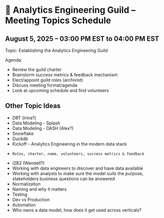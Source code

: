 # 📅 Analytics Engineering Guild – Meeting Topics Schedule

## August 5, 2025 – 03:00 PM EST to 04:00 PM EST

Topic: Establishing the Analytics Engineering Guild

Agenda:

* Review the guild charter
* Brainstorm success metrics & feedback mechanism
* Elect/appoint guild roles (archivist)
* Discuss meeting format/agenda
* Look at upcoming schedule and find volunteers

## Other Topic Ideas

* DBT (irina?)
* Data Modeling - Splash
* Data Modeling - DASH (Alex?)
* Snowflake
* Duckdb
* Kickoff - Analytics Engineering in the modern data stack
*     Roles, charter, name, volunteers, success metrics & feedback
* I2B2 (Wendell?)
* Working with data engineers to discover and have data available
* Working with analysts to make sure the model suits the purpose, stakeholders business questions can be answered
* Normalization
* Naming and why it matters
* Testing
* Dev vs Production
* Automation
* Who owns a data model, how does it get used across verticals?
